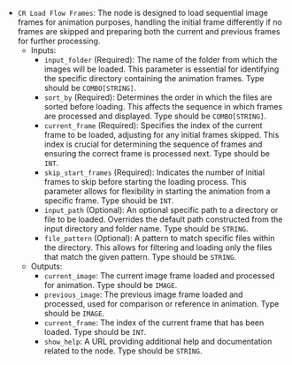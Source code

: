 - `CR Load Flow Frames`: The node is designed to load sequential image frames for animation purposes, handling the initial frame differently if no frames are skipped and preparing both the current and previous frames for further processing.
    - Inputs:
        - `input_folder` (Required): The name of the folder from which the images will be loaded. This parameter is essential for identifying the specific directory containing the animation frames. Type should be `COMBO[STRING]`.
        - `sort_by` (Required): Determines the order in which the files are sorted before loading. This affects the sequence in which frames are processed and displayed. Type should be `COMBO[STRING]`.
        - `current_frame` (Required): Specifies the index of the current frame to be loaded, adjusting for any initial frames skipped. This index is crucial for determining the sequence of frames and ensuring the correct frame is processed next. Type should be `INT`.
        - `skip_start_frames` (Required): Indicates the number of initial frames to skip before starting the loading process. This parameter allows for flexibility in starting the animation from a specific frame. Type should be `INT`.
        - `input_path` (Optional): An optional specific path to a directory or file to be loaded. Overrides the default path constructed from the input directory and folder name. Type should be `STRING`.
        - `file_pattern` (Optional): A pattern to match specific files within the directory. This allows for filtering and loading only the files that match the given pattern. Type should be `STRING`.
    - Outputs:
        - `current_image`: The current image frame loaded and processed for animation. Type should be `IMAGE`.
        - `previous_image`: The previous image frame loaded and processed, used for comparison or reference in animation. Type should be `IMAGE`.
        - `current_frame`: The index of the current frame that has been loaded. Type should be `INT`.
        - `show_help`: A URL providing additional help and documentation related to the node. Type should be `STRING`.
